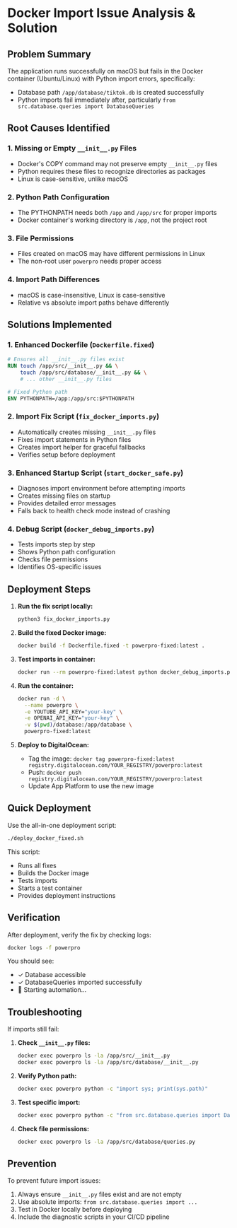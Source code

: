 # Docker Import Issue Analysis & Solution

## Problem Summary

The application runs successfully on macOS but fails in the Docker container (Ubuntu/Linux) with Python import errors, specifically:
- Database path `/app/database/tiktok.db` is created successfully
- Python imports fail immediately after, particularly `from src.database.queries import DatabaseQueries`

## Root Causes Identified

### 1. **Missing or Empty `__init__.py` Files**
- Docker's COPY command may not preserve empty `__init__.py` files
- Python requires these files to recognize directories as packages
- Linux is case-sensitive, unlike macOS

### 2. **Python Path Configuration**
- The PYTHONPATH needs both `/app` and `/app/src` for proper imports
- Docker container's working directory is `/app`, not the project root

### 3. **File Permissions**
- Files created on macOS may have different permissions in Linux
- The non-root user `powerpro` needs proper access

### 4. **Import Path Differences**
- macOS is case-insensitive, Linux is case-sensitive
- Relative vs absolute import paths behave differently

## Solutions Implemented

### 1. **Enhanced Dockerfile (`Dockerfile.fixed`)**
```dockerfile
# Ensures all __init__.py files exist
RUN touch /app/src/__init__.py && \
    touch /app/src/database/__init__.py && \
    # ... other __init__.py files

# Fixed Python path
ENV PYTHONPATH=/app:/app/src:$PYTHONPATH
```

### 2. **Import Fix Script (`fix_docker_imports.py`)**
- Automatically creates missing `__init__.py` files
- Fixes import statements in Python files
- Creates import helper for graceful fallbacks
- Verifies setup before deployment

### 3. **Enhanced Startup Script (`start_docker_safe.py`)**
- Diagnoses import environment before attempting imports
- Creates missing files on startup
- Provides detailed error messages
- Falls back to health check mode instead of crashing

### 4. **Debug Script (`docker_debug_imports.py`)**
- Tests imports step by step
- Shows Python path configuration
- Checks file permissions
- Identifies OS-specific issues

## Deployment Steps

1. **Run the fix script locally:**
   ```bash
   python3 fix_docker_imports.py
   ```

2. **Build the fixed Docker image:**
   ```bash
   docker build -f Dockerfile.fixed -t powerpro-fixed:latest .
   ```

3. **Test imports in container:**
   ```bash
   docker run --rm powerpro-fixed:latest python docker_debug_imports.py
   ```

4. **Run the container:**
   ```bash
   docker run -d \
     --name powerpro \
     -e YOUTUBE_API_KEY="your-key" \
     -e OPENAI_API_KEY="your-key" \
     -v $(pwd)/database:/app/database \
     powerpro-fixed:latest
   ```

5. **Deploy to DigitalOcean:**
   - Tag the image: `docker tag powerpro-fixed:latest registry.digitalocean.com/YOUR_REGISTRY/powerpro:latest`
   - Push: `docker push registry.digitalocean.com/YOUR_REGISTRY/powerpro:latest`
   - Update App Platform to use the new image

## Quick Deployment

Use the all-in-one deployment script:
```bash
./deploy_docker_fixed.sh
```

This script:
- Runs all fixes
- Builds the Docker image
- Tests imports
- Starts a test container
- Provides deployment instructions

## Verification

After deployment, verify the fix by checking logs:
```bash
docker logs -f powerpro
```

You should see:
- ✓ Database accessible
- ✓ DatabaseQueries imported successfully
- 🚀 Starting automation...

## Troubleshooting

If imports still fail:

1. **Check `__init__.py` files:**
   ```bash
   docker exec powerpro ls -la /app/src/__init__.py
   docker exec powerpro ls -la /app/src/database/__init__.py
   ```

2. **Verify Python path:**
   ```bash
   docker exec powerpro python -c "import sys; print(sys.path)"
   ```

3. **Test specific import:**
   ```bash
   docker exec powerpro python -c "from src.database.queries import DatabaseQueries; print('Success!')"
   ```

4. **Check file permissions:**
   ```bash
   docker exec powerpro ls -la /app/src/database/queries.py
   ```

## Prevention

To prevent future import issues:

1. Always ensure `__init__.py` files exist and are not empty
2. Use absolute imports: `from src.database.queries import ...`
3. Test in Docker locally before deploying
4. Include the diagnostic scripts in your CI/CD pipeline